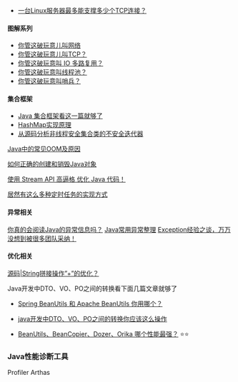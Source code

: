 

* [一台Linux服务器最多能支撑多少个TCP连接？](https://mp.weixin.qq.com/s/LBEWcmyTCVpFalY4FwwPRg)

#### 图解系列
* [你管这破玩意儿叫网络](https://mp.weixin.qq.com/s/jiPMUk6zUdOY6eKxAjNDbQ)
* [你管这破玩意儿叫TCP？](https://mp.weixin.qq.com/s/Uf42QEL6WUSHOwJ403FwOA)
* [你管这破玩意叫 IO 多路复用？](https://mp.weixin.qq.com/s/YdIdoZ_yusVWza1PU7lWaw)
* [你管这破玩意叫线程池？](https://mp.weixin.qq.com/s/OKTW_mZnNJcRBrIFHONR3g)
* [你管这破玩意叫哨兵？](https://mp.weixin.qq.com/s/6qhK1oHXP_VzfgR9BjYVJg)

#### 集合框架

* [Java 集合框架看这一篇就够了](https://mp.weixin.qq.com/s/bVOSat47L0Hskfx9akAN6Q)
* [HashMap实现原理](https://monkeysayhi.github.io/2017/08/26/HashMap%E5%AE%9E%E7%8E%B0%E5%8E%9F%E7%90%86/)
* [从源码分析非线程安全集合类的不安全迭代器](https://monkeysayhi.github.io/2016/11/30/%E6%BA%90%E7%A0%81%7C%E4%BB%8E%E6%BA%90%E7%A0%81%E5%88%86%E6%9E%90%E9%9D%9E%E7%BA%BF%E7%A8%8B%E5%AE%89%E5%85%A8%E9%9B%86%E5%90%88%E7%B1%BB%E7%9A%84%E4%B8%8D%E5%AE%89%E5%85%A8%E8%BF%AD%E4%BB%A3%E5%99%A8/)


[Java中的常见OOM及原因](https://monkeysayhi.github.io/2018/11/05/Java%E4%B8%AD%E7%9A%84%E5%B8%B8%E8%A7%81OOM%E5%8F%8A%E5%8E%9F%E5%9B%A0/)

[如何正确的创建和销毁Java对象](https://mp.weixin.qq.com/s/RdGig1oLaM2gT4l34DlSnA)

[使用 Stream API 高逼格 优化 Java 代码！](https://mp.weixin.qq.com/s/lvc8eKpXrh9n6dQR1aZbwg)

[居然有这么多种定时任务的实现方式](https://mp.weixin.qq.com/s/dqBiUWqzUkJq-rdVyzuAVg)

#### 异常相关
[你真的会阅读Java的异常信息吗？](https://monkeysayhi.github.io/2017/10/02/%E4%BD%A0%E7%9C%9F%E7%9A%84%E4%BC%9A%E9%98%85%E8%AF%BBJava%E7%9A%84%E5%BC%82%E5%B8%B8%E4%BF%A1%E6%81%AF%E5%90%97%EF%BC%9F/)
[Java常用异常整理](https://monkeysayhi.github.io/2017/10/04/Java%E5%B8%B8%E7%94%A8%E5%BC%82%E5%B8%B8%E6%95%B4%E7%90%86/)
[Exception经验之谈，万万没想到被很多团队采纳！](https://mp.weixin.qq.com/s/lb8Bii3__SPKV-DKi6n6dg)


#### 优化相关
[源码|String拼接操作”+”的优化？](https://monkeysayhi.github.io/2017/09/23/%E6%BA%90%E7%A0%81%7CString%E6%8B%BC%E6%8E%A5%E6%93%8D%E4%BD%9C%E2%80%9D-%E2%80%9D%E7%9A%84%E4%BC%98%E5%8C%96%EF%BC%9F/)

Java开发中DTO、VO、PO之间的转换看下面几篇文章就够了

* [Spring BeanUtils 和 Apache BeanUtils 你用哪个？](https://mp.weixin.qq.com/s/2M8KqdIjnRr51DDowAHW_w)

* [java开发中DTO、VO、PO之间的转换你应该这么操作](https://mp.weixin.qq.com/s?__biz=MzUzMzQ2MDIyMA==&mid=2247483702&idx=1&sn=c07fad3342bc804e282abfcd9fd065f5&chksm=faa2e4a5cdd56db3ae1b670eed9485ac384dad4370d99f6dc2c529423687d80e818d28acb4e1&scene=21#wechat_redirect)

* [BeanUtils、BeanCopier、Dozer、Orika 哪个性能最强？](https://mp.weixin.qq.com/s/aCWkUiE1-h5mtDrqEiPKHQ) :star::star:


### Java性能诊断工具
Profiler
Arthas

